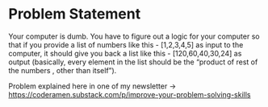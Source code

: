 # Problem Statement

Your computer is dumb. You have to figure out a logic for your computer so that if you provide a list of 
numbers like this - [1,2,3,4,5] as input to the computer, it should give you back a list like this - [120,60,40,30,24] 
as output (basically, every element in the list should be the “product of rest of the numbers , other than itself”).



Problem explained here in one of my newsletter -> https://coderamen.substack.com/p/improve-your-problem-solving-skills

